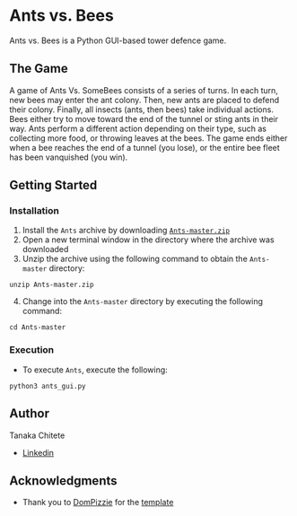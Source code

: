 # Ants vs. Bees

Ants vs. Bees is a Python GUI-based tower defence game.

## The Game

A game of Ants Vs. SomeBees consists of a series of turns. In each turn, new bees may enter the ant colony. Then, new ants are 
placed to defend their colony. Finally, all insects (ants, then bees) take individual actions. Bees either try to move toward 
the end of the tunnel or sting ants in their way. Ants perform a different action depending on their type, such as collecting 
more food, or throwing leaves at the bees. The game ends either when a bee reaches the end of a tunnel (you lose), or the 
entire bee fleet has been vanquished (you win).

## Getting Started

### Installation

1. Install the ```Ants``` archive by downloading [```Ants-master.zip```](https://github.com/tchitete1/Ants/archive/master.zip)
2. Open a new terminal window in the directory where the archive was downloaded
3. Unzip the archive using the following command to obtain the ```Ants-master``` directory:
```
unzip Ants-master.zip
```
4. Change into the ```Ants-master``` directory by executing the following command:
```
cd Ants-master
```

### Execution

* To execute ```Ants```, execute the following:
```
python3 ants_gui.py
```

## Author

Tanaka Chitete
* [Linkedin](https://www.linkedin.com/in/tanaka-chitete/)

## Acknowledgments

* Thank you to [DomPizzie](https://github.com/DomPizzie) for the [template](https://gist.github.com/DomPizzie/7a5ff55ffa9081f2de27c315f5018afc)
